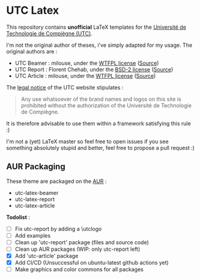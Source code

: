 # UTC Latex

This repository contains **unofficial** LaTeX templates for the [Université de Technologie de Compiègne (UTC)](https://www.utc.fr).

I'm not the original author of theses, i've simply adapted for my usage. The original authors are :

- UTC Beamer : milouse, under the [WTFPL license](./licenses/utc-beamer.txt) ([Source](https://github.com/milouse/utclatex))
- UTC Report : Florent Chehab, under the [BSD-2 license](./licenses/utc-report.txt) ([Source](https://gitlab.utc.fr/LaTeX-UTC/Templates/Rapport-TP-LaTeX-UTC))
- UTC Article : milouse, under the [WTFPL license](./licenses/utc-article.txt) ([Source](https://github.com/milouse/utclatex))

The [legal notice](https://www.utc.fr/mentions-legales.html) of the UTC website stipulates :

> Any use whatsoever of the brand names and logos on this site is prohibited without the authorization of the Université de Technologie de Compiègne.

It is therefore advisable to use them within a framework satisfying this rule :)

I'm not a (yet) LaTeX master so feel free to open issues if you see something absolutely stupid and better, feel free to propose a pull request :)

## AUR Packaging

These theme are packaged on the [AUR](https://aur.archlinux.org/) :

- utc-latex-beamer
- utc-latex-report
- utc-latex-article

**Todolist** :

- [ ] Fix utc-report by adding a \utclogo
- [ ] Add examples
- [ ] Clean up 'utc-report' package (files and source code)
- [ ] Clean up AUR packages (WIP: only utc-report left)
- [X] Add 'utc-article' package
- [X] Add CI/CD (Unsuccessful on ubuntu-latest github actions yet)
- [ ] Make graphics and color commons for all packages
